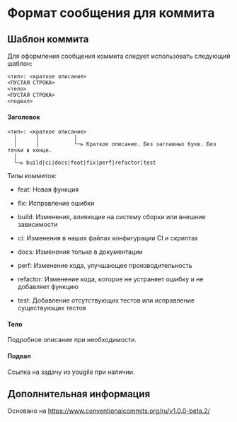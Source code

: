 # Формат сообщения для коммита

## Шаблон коммита

Для оформления сообщения коммита следует использовать следующий шаблон:
```
<тип>: <краткое описание>
<ПУСТАЯ СТРОКА>
<тело> 
<ПУСТАЯ СТРОКА>
<подвал>
```

#### Заголовок
```
<тип>: <краткое описание>
  │      │           │
  │      │           └─⫸ Краткое описание. Без заглавных букв. Без точки в конце.
  │
  └─⫸ build|ci|docs|feat|fix|perf|refactor|test
```
Типы коммитов:
* feat: Новая функция
* fix: Исправление ошибки

* build: Изменения, влияющие на систему сборки или внешние зависимости
* ci: Изменения в наших файлах конфигурации CI и скриптах
* docs: Изменения только в документации
* perf: Изменение кода, улучшающее производительность
* refactor: Изменение кода, которое не устраняет ошибку и не добавляет функцию
* test: Добавление отсутствующих тестов или исправление существующих тестов

#### Тело

Подробное описание при необходимости. 

#### Подвал

Ссылка на задачу из yougile при наличии.

## Дополнительная информация
Основано на https://www.conventionalcommits.org/ru/v1.0.0-beta.2/